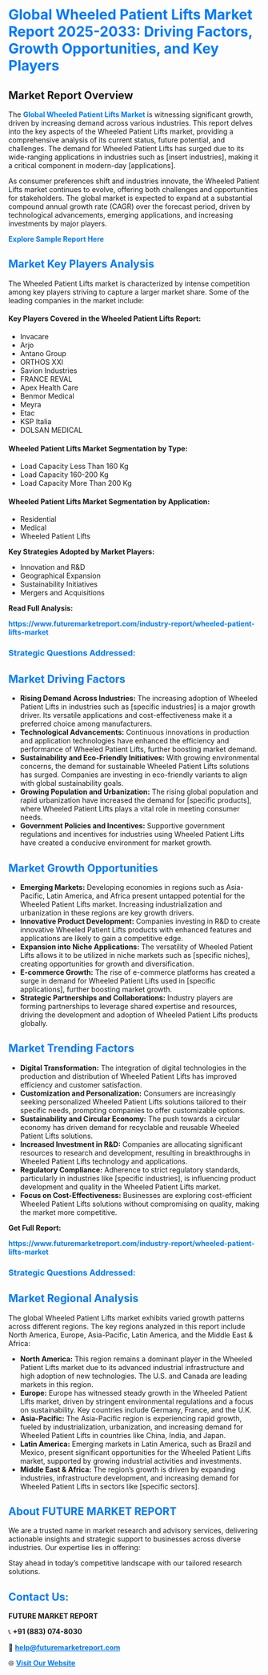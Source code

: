 <h1 style="color: #007BFF;">Global Wheeled Patient Lifts Market Report 2025-2033: Driving Factors, Growth Opportunities, and Key Players</h1>

<section id="overview">
<h2>Market Report Overview</h2>
<p>The <a href="https://www.futuremarketreport.com/industry-report/wheeled-patient-lifts-market" style="color: #007BFF; text-decoration: none;"><strong>Global Wheeled Patient Lifts Market</strong></a> is witnessing significant growth, driven by increasing demand across various industries. This report delves into the key aspects of the Wheeled Patient Lifts market, providing a comprehensive analysis of its current status, future potential, and challenges. The demand for Wheeled Patient Lifts has surged due to its wide-ranging applications in industries such as [insert industries], making it a critical component in modern-day [applications].</p>
<p>As consumer preferences shift and industries innovate, the Wheeled Patient Lifts market continues to evolve, offering both challenges and opportunities for stakeholders. The global market is expected to expand at a substantial compound annual growth rate (CAGR) over the forecast period, driven by technological advancements, emerging applications, and increasing investments by major players.</p>
</section>

<section id="overview">
<p><a href="https://www.futuremarketreport.com/request-sample/reportId=126841" style="color: #007BFF; text-decoration: none;"><strong>Explore Sample Report Here</strong></a></p>
</section>

<section id="key-players">
<h2 style="color: #007BFF;">Market Key Players Analysis</h2>
<p>The Wheeled Patient Lifts market is characterized by intense competition among key players striving to capture a larger market share. Some of the leading companies in the market include:</p>
<h4>Key Players Covered in the Wheeled Patient Lifts Report:</h4>
<ul><li>Invacare</li><li>Arjo</li><li>Antano Group</li><li>ORTHOS XXI</li><li>Savion Industries</li><li>FRANCE REVAL</li><li>Apex Health Care</li><li>Benmor Medical</li><li>Meyra</li><li>Etac</li><li>KSP Italia</li><li>DOLSAN MEDICAL</li></ul>
<h4>Wheeled Patient Lifts Market Segmentation by Type:</h4>
<ul><li>Load Capacity Less Than 160 Kg</li><li>Load Capacity 160-200 Kg</li><li>Load Capacity More Than 200 Kg</li></ul>

<h4>Wheeled Patient Lifts Market Segmentation by Application:</h4>
<ul><li>Residential</li><li>Medical</li><li>Wheeled Patient Lifts</li></ul>
<p><strong>Key Strategies Adopted by Market Players:</strong></p>
<ul>
<li>Innovation and R&D</li>
<li>Geographical Expansion</li>
<li>Sustainability Initiatives</li>
<li>Mergers and Acquisitions</li>
</ul>
</section>

<section>
<p><strong>Read Full Analysis: </strong></p><a href="https://www.futuremarketreport.com/industry-report/wheeled-patient-lifts-market" style="color: #007BFF; text-decoration: none;"><strong>https://www.futuremarketreport.com/industry-report/wheeled-patient-lifts-market</strong></a>
<h3 style="color: #007BFF;">Strategic Questions Addressed:</h3>
</section>

<section id="driving-factors">
<h2 style="color: #007BFF;">Market Driving Factors</h2>
<ul>
<li><strong>Rising Demand Across Industries:</strong> The increasing adoption of Wheeled Patient Lifts in industries such as [specific industries] is a major growth driver. Its versatile applications and cost-effectiveness make it a preferred choice among manufacturers.</li>
<li><strong>Technological Advancements:</strong> Continuous innovations in production and application technologies have enhanced the efficiency and performance of Wheeled Patient Lifts, further boosting market demand.</li>
<li><strong>Sustainability and Eco-Friendly Initiatives:</strong> With growing environmental concerns, the demand for sustainable Wheeled Patient Lifts solutions has surged. Companies are investing in eco-friendly variants to align with global sustainability goals.</li>
<li><strong>Growing Population and Urbanization:</strong> The rising global population and rapid urbanization have increased the demand for [specific products], where Wheeled Patient Lifts plays a vital role in meeting consumer needs.</li>
<li><strong>Government Policies and Incentives:</strong> Supportive government regulations and incentives for industries using Wheeled Patient Lifts have created a conducive environment for market growth.</li>
</ul>
</section>

<section id="growth-opportunities">
<h2 style="color: #007BFF;">Market Growth Opportunities</h2>
<ul>
<li><strong>Emerging Markets:</strong> Developing economies in regions such as Asia-Pacific, Latin America, and Africa present untapped potential for the Wheeled Patient Lifts market. Increasing industrialization and urbanization in these regions are key growth drivers.</li>
<li><strong>Innovative Product Development:</strong> Companies investing in R&D to create innovative Wheeled Patient Lifts products with enhanced features and applications are likely to gain a competitive edge.</li>
<li><strong>Expansion into Niche Applications:</strong> The versatility of Wheeled Patient Lifts allows it to be utilized in niche markets such as [specific niches], creating opportunities for growth and diversification.</li>
<li><strong>E-commerce Growth:</strong> The rise of e-commerce platforms has created a surge in demand for Wheeled Patient Lifts used in [specific applications], further boosting market growth.</li>
<li><strong>Strategic Partnerships and Collaborations:</strong> Industry players are forming partnerships to leverage shared expertise and resources, driving the development and adoption of Wheeled Patient Lifts products globally.</li>
</ul>
</section>

<section id="trending-factors">
<h2 style="color: #007BFF;">Market Trending Factors</h2>
<ul>
<li><strong>Digital Transformation:</strong> The integration of digital technologies in the production and distribution of Wheeled Patient Lifts has improved efficiency and customer satisfaction.</li>
<li><strong>Customization and Personalization:</strong> Consumers are increasingly seeking personalized Wheeled Patient Lifts solutions tailored to their specific needs, prompting companies to offer customizable options.</li>
<li><strong>Sustainability and Circular Economy:</strong> The push towards a circular economy has driven demand for recyclable and reusable Wheeled Patient Lifts solutions.</li>
<li><strong>Increased Investment in R&D:</strong> Companies are allocating significant resources to research and development, resulting in breakthroughs in Wheeled Patient Lifts technology and applications.</li>
<li><strong>Regulatory Compliance:</strong> Adherence to strict regulatory standards, particularly in industries like [specific industries], is influencing product development and quality in the Wheeled Patient Lifts market.</li>
<li><strong>Focus on Cost-Effectiveness:</strong> Businesses are exploring cost-efficient Wheeled Patient Lifts solutions without compromising on quality, making the market more competitive.</li>
</ul>
</section>

<section>
<p><strong>Get Full Report: </strong></p><a href="https://www.futuremarketreport.com/industry-report/wheeled-patient-lifts-market" style="color: #007BFF; text-decoration: none;"><strong>https://www.futuremarketreport.com/industry-report/wheeled-patient-lifts-market</strong></a>
<h3 style="color: #007BFF;">Strategic Questions Addressed:</h3>
</section>


<section id="regional-analysis">
<h2 style="color: #007BFF;">Market Regional Analysis</h2>
<p>The global Wheeled Patient Lifts market exhibits varied growth patterns across different regions. The key regions analyzed in this report include North America, Europe, Asia-Pacific, Latin America, and the Middle East & Africa:</p>
<ul>
<li><strong>North America:</strong> This region remains a dominant player in the Wheeled Patient Lifts market due to its advanced industrial infrastructure and high adoption of new technologies. The U.S. and Canada are leading markets in this region.</li>
<li><strong>Europe:</strong> Europe has witnessed steady growth in the Wheeled Patient Lifts market, driven by stringent environmental regulations and a focus on sustainability. Key countries include Germany, France, and the U.K.</li>
<li><strong>Asia-Pacific:</strong> The Asia-Pacific region is experiencing rapid growth, fueled by industrialization, urbanization, and increasing demand for Wheeled Patient Lifts in countries like China, India, and Japan.</li>
<li><strong>Latin America:</strong> Emerging markets in Latin America, such as Brazil and Mexico, present significant opportunities for the Wheeled Patient Lifts market, supported by growing industrial activities and investments.</li>
<li><strong>Middle East & Africa:</strong> The region’s growth is driven by expanding industries, infrastructure development, and increasing demand for Wheeled Patient Lifts in sectors like [specific sectors].</li>
</ul>
</section>

<footer>
<h2 style="color: #007BFF;">About FUTURE MARKET REPORT</h2>
<p>We are a trusted name in market research and advisory services, delivering actionable insights and strategic support to businesses across diverse industries. Our expertise lies in offering:</p>

<p>Stay ahead in today’s competitive landscape with our tailored research solutions.</p>

<h2 style="color: #007BFF;">Contact Us:</h2>
<p><strong>FUTURE MARKET REPORT</strong></p>
<p>📞 <strong>+91 (883) 074-8030</strong></p>
<p>📧 <strong><a href="mailto:help@futuremarketreport.com" style="color: #007BFF;">help@futuremarketreport.com</a></strong></p>
<p>🌐 <strong><a href="https://www.futuremarketreport.com/" style="color: #007BFF;">Visit Our Website</a></strong></p>
</footer>